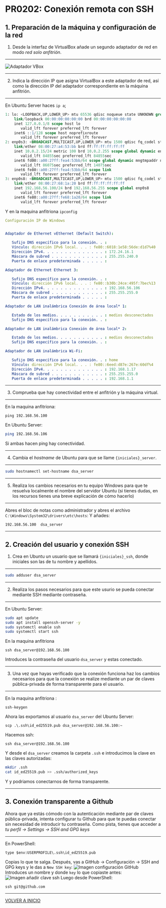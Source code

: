 # PR0202: Conexión remota con SSH

## 1. Preparación de la máquina y configuración de la red

1. Desde la interfaz de VirtualBox añade un segundo adaptador de red en modo *red solo anfitrión*. 
---
![Adaptador VBox](imagenes/image.png)

---
2. Indica la dirección IP que asigna VirtualBox a este adaptador de red, así como la dirección IP del adaptador correspondiente en la máquina anfitrión.
---
En Ubuntu Server haces `ip a`;
```sql
1: lo: <LOOPBACK,UP,LOWER_UP> mtu 65536 qdisc noqueue state UNKNOWN group default qlen 1000
    link/loopback 00:00:00:00:00:00 brd 00:00:00:00:00:00
    inet 127.0.0.1/8 scope host lo
       valid_lft forever preferred_lft forever
    inet6 ::1/128 scope host noprefixroute
       valid_lft forever preferred_lft forever
2: enp0s3: <BROADCAST,MULTICAST,UP,LOWER_UP> mtu 1500 qdisc fq_codel state UP group default qlen 1000
    link/ether 08:00:27:a4:53:bb brd ff:ff:ff:ff:ff:ff
    inet 10.0.2.15/24 metric 100 brd 10.0.2.255 scope global dynamic enp0s3
       valid_lft 84855sec preferred_lft 84855sec
    inet6 fd00::a00:27ff:fea4:53bb/64 scope global dynamic mngtmpaddr noprefixroute
       valid_lft 86075sec preferred_lft 14075sec
    inet6 fe80::a00:27ff:fea4:53bb/64 scope link
       valid_lft forever preferred_lft forever
3: enp0s8: <BROADCAST,MULTICAST,UP,LOWER_UP> mtu 1500 qdisc fq_codel state UP group default qlen 1000
    link/ether 08:00:27:68:1a:20 brd ff:ff:ff:ff:ff:ff
    inet 192.168.56.100/24 brd 192.168.56.255 scope global enp0s8
       valid_lft forever preferred_lft forever
    inet6 fe80::a00:27ff:fe68:1a20/64 scope link
       valid_lft forever preferred_lft forever
```
Y en la maquina anfitriona `ipconfig`
```yaml
Configuración IP de Windows


Adaptador de Ethernet vEthernet (Default Switch):

   Sufijo DNS específico para la conexión. . :
   Vínculo: dirección IPv6 local. . . : fe80::6018:1e58:56de:d1d7%40
   Dirección IPv4. . . . . . . . . . . . . . : 172.24.16.1
   Máscara de subred . . . . . . . . . . . . : 255.255.240.0
   Puerta de enlace predeterminada . . . . . :

Adaptador de Ethernet Ethernet 3:

   Sufijo DNS específico para la conexión. . :
   Vínculo: dirección IPv6 local. . . : fe80::b30b:24ce:495f:7bec%13
   Dirección IPv4. . . . . . . . . . . . . . : 192.168.56.106
   Máscara de subred . . . . . . . . . . . . : 255.255.255.0
   Puerta de enlace predeterminada . . . . . :

Adaptador de LAN inalámbrica Conexión de área local* 1:

   Estado de los medios. . . . . . . . . . . : medios desconectados
   Sufijo DNS específico para la conexión. . :

Adaptador de LAN inalámbrica Conexión de área local* 2:

   Estado de los medios. . . . . . . . . . . : medios desconectados
   Sufijo DNS específico para la conexión. . :

Adaptador de LAN inalámbrica Wi-Fi:

   Sufijo DNS específico para la conexión. . : home
   Vínculo: dirección IPv6 local. . . : fe80::6eed:d87e:267e:60df%4
   Dirección IPv4. . . . . . . . . . . . . . : 192.168.1.17
   Máscara de subred . . . . . . . . . . . . : 255.255.255.0
   Puerta de enlace predeterminada . . . . . : 192.168.1.1
```
--- 
3. Comprueba que hay conectividad entre el anfitrión y la máquina virtual.
---
En la maquina anfitriona:
```shell
ping 192.168.56.100
```
En Ubuntu Server:
```bash
ping 192.168.56.106
```
Si ambas hacen ping hay conectividad.

--- 
4. Cambia el *hostname* de Ubuntu para que se llame `{iniciales}_server`. 
---
```bash 
sudo hostnamectl set-hostname dsa_server
```
---
5. Realiza los cambios necesarios en tu equipo Windows para que te resuelva localmente el nombre del servidor Ubuntu (si tienes dudas, en los recursos tienes una breve explicación de cómo hacerlo)
---
Abres el bloc de notas como administrador y abres el archivo  `C:\Windows\System32\drivers\etc\hosts`:
Y añades:
```
192.168.56.100  dsa_server
```
---
## 2. Creación del usuario y conexión SSH

1. Crea en Ubuntu un usuario que se llamará `{iniciales}_ssh`, donde iniciales son las de tu nombre y apellidos.
---
```bash
sudo adduser dsa_server
```
---
2. Realiza los pasos necesarios para que este usurio se pueda conectar mediante SSH mediante contraseña.
---
En Ubuntu Server:
```bash
sudo apt update
sudo apt install openssh-server -y
sudo systemctl enable ssh
sudo systemctl start ssh
```
En la maquina anfitriona
```shell
ssh dsa_server@192.168.56.100
```
Introduces la contraseña del usuario `dsa_server` y estas conectado.

---
3. Una vez que hayas verificado que la conexión funciona haz los cambios necesarios para que la conexión se realize mediante un par de claves pública-privada de forma transparente para el usuario.
---
En la maquina anfitriona :
```shell 
ssh-keygen
```
Ahora las exportamos al usuario `dsa_server` del Ubuntu Server:
```shell
scp .\.ssh\id_ed25519.pub dsa_server@192.168.56.100:~
```
Hacemos ssh:
```shell
ssh dsa_server@192.168.56.100
```
Y desde el `dsa_server` creamos la carpeta `.ssh` e introducimos la clave en las claves autorizadas:
```bash
mkdir .ssh
cat id_ed25519.pub >> .ssh/authorized_keys
```
Y y podriamos conectarnos de forma transparente.

---
## 3. Conexión transparente a Github

Ahora que ya estás cómodo con la autenticación mediante par de claves pública-privada, intenta configurar tu Github para que te puedas conectar sin necesidad de introducir tu contraseña. Como pista, tienes que acceder a *tu perfil -> Settings -> SSH and GPG keys*

---
En PowerShell:
```shell
type $env:USERPROFILE\.ssh\id_ed25519.pub
```
Copias lo que te salga.
Después, vas a GitHub -> Configuración -> SSH and GPG keys y le das a `New SSH key`:
![Imagen configuración GitHub](imagenes/image-1.png)
Introduces un nombre y donde `key` lo que copiaste antes:
![Imagen añadir clave ssh](imagenes/image-2.png)
Luego desde PowerShell:
```shell
ssh git@github.com
```
---
[VOLVER A INICIO](../../../index.md)